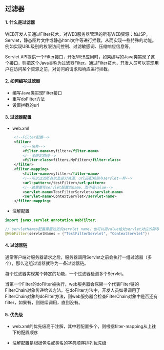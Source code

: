 ## 过滤器

#### 1. 什么是过滤器

WEB开发人员通过Filter技术，对WEB服务器管理的所有WEB资源：如JSP，Servlet，静态图片文件或静态html文件等进行拦截，从而实现一些特殊的功能。例如实现URL级别的权限访问控制、过滤敏感词、压缩响应信息等。

Servlet API提供一个Filter接口，开发WEB应用时，如果编写的Java类实现了这个接口，则把这个Java类称为过滤器Filter。通过Filter技术，开发人员可以实现用户在访问某个资源之前，对访问的请求和响应进行拦截。

#### 2. 如何编写过滤器

- 编写Java类实现Filter接口
- 重写doFilter方法
- 设置拦截的url

#### 3. 过滤器配置

- web.xml

```xml
    <!--Filter配置-->
    <filter>
        <!--名称-->
        <filter-name>myfilter</filter-name>
        <!--全限定路径-->
        <filter-class>filters.MyFilter</filter-class>
    </filter>
    <filter-mapping>
        <filter-name>myfilter</filter-name>
        <!--可以过滤所有以及部分资源，url匹配规则与servlet一样-->
        <url-pattern>/testFilter</url-pattern>
        <!--这里要写servlet配置的name，而不是value-->
        <servlet-name>TestFilterServlet</servlet-name>
        <servlet-name>ContextServlet</servlet-name>
    </filter-mapping>
```

- 注解配置

```java
import javax.servlet.annotation.WebFilter;

// servletNames配置需要过滤的servlet name，也可以用value给处servlet对应的简写
@WebFilter(servletNames = {"TestFilterServlet", "ContextServlet"})
```

#### 4. 过滤器链

通常客户端对服务器请求之后，服务器调用Servlet之前会执行一组过滤器（多个），那么这组过滤器就称为一条过滤器链。

每个过滤器实现某个特定的功能，一个过滤器检测多个Servlet。

当第一个Filter的doFilter被执行，web服务器会床架一个代表Filter链的FilterChain对象传递给该方法。在doFilter方法中，开发人员如果调用了FilterChain对象的doFilter方法，则web服务器会检查FilterChain对象中是否还有filter，如果有，则继续调用，直到没有。

#### 5. 优先级

- web.xml的优先级高于注解，其中若配置多个，则根据filter-mapping从上往下的配置顺序

- 注解配置是根据包名或类名的字典顺序排列优先级


